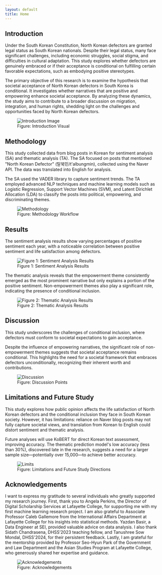 ```yaml
---
layout: default
title: Home
---
```


<!-- Introduction Section -->
<section id="introduction" class="section bg-light">
  <div class="container">
    <h2>Introduction</h2>
    <p>
      Under the South Korean Constitution, North Korean defectors are granted legal status as South Korean nationals. Despite their legal status, many face significant challenges, including economic struggles, social stigma, and difficulties in cultural adaptation. This study explores whether defectors are genuinely embraced or if their acceptance is conditional on fulfilling certain favorable expectations, such as embodying positive stereotypes.
    </p>
    <p>
      The primary objective of this research is to examine the hypothesis that societal acceptance of North Korean defectors in South Korea is conditional. It investigates whether narratives that are positive and empowering enhance societal acceptance. By analyzing these dynamics, the study aims to contribute to a broader discussion on migration, integration, and human rights, shedding light on the challenges and opportunities faced by North Korean defectors.
    </p>
    <div class="figure-container">
      <figure>
        <img src="/defectorinclusion/assets/images/introduction.png" alt="Introduction Image" class="figure-image">
        <figcaption>Figure: Introduction Visual</figcaption>
      </figure>
    </div>
  </div>
</section>

<!-- Methodology Section -->
<section id="methodology" class="section bg-gray">
  <div class="container">
    <h2>Methodology</h2>
    <p>
      This study collected data from blog posts in Korean for sentiment analysis (SA) and thematic analysis (TA). The SA focused on posts that mentioned "North Korean Defector" (탈북민/t'albungmin), collected using the Naver API. The data was translated into English for analysis.
    </p>
    <p>
      The SA used the VADER library to capture sentiment trends. The TA employed advanced NLP techniques and machine learning models such as Logistic Regression, Support Vector Machines (SVM), and Latent Dirichlet Allocation (LDA) to classify the posts into political, empowering, and discriminating themes.
    </p>
    <div class="figure-container">
      <figure>
        <img src="/defectorinclusion/assets/images/methodology.png" alt="Methodology" class="figure-image">
        <figcaption>Figure: Methodology Workflow</figcaption>
      </figure>
    </div>
  </div>
</section>

<!-- Results Section -->
<section id="results" class="section bg-light">
  <div class="container">
    <h2>Results</h2>
    <p>
      The sentiment analysis results show varying percentages of positive sentiment each year, with a noticeable correlation between positive sentiment and life satisfaction among defectors.
    </p>
    <div class="figure-container">
      <figure>
        <img src="/defectorinclusion/assets/images/figure1.png" alt="Figure 1: Sentiment Analysis Results" class="figure-image">
        <figcaption>Figure 1: Sentiment Analysis Results</figcaption>
      </figure>
    </div>
    <p>
      The thematic analysis reveals that the empowerment theme consistently emerged as the most prominent narrative but only explains a portion of the positive sentiment. Non-empowerment themes also play a significant role, indicating the presence of conditional inclusion.
    </p>
    <div class="figure-container">
      <figure>
        <img src="/defectorinclusion/assets/images/figure2.png" alt="Figure 2: Thematic Analysis Results" class="figure-image">
        <figcaption>Figure 2: Thematic Analysis Results</figcaption>
      </figure>
    </div>
  </div>
</section>

<!-- Discussion Section -->
<section id="discussion" class="section bg-gray">
  <div class="container">
    <h2>Discussion</h2>
    <p>
      This study underscores the challenges of conditional inclusion, where defectors must conform to societal expectations to gain acceptance.
    </p>
    <p>
      Despite the influence of empowering narratives, the significant role of non-empowerment themes suggests that societal acceptance remains conditional. This highlights the need for a societal framework that embraces defectors unconditionally, recognizing their inherent worth and contributions.
    </p>
    <div class="figure-container">
      <figure>
        <img src="/defectorinclusion/assets/images/discussion.png" alt="Discussion" class="figure-image">
        <figcaption>Figure: Discussion Points</figcaption>
      </figure>
    </div>
  </div>
</section>

<!-- Limits Section -->
<section id="limits" class="section bg-light">
  <div class="container">  
    <h2>Limitations and Future Study</h2>
    <p>
      This study explores how public opinion affects the life satisfaction of North Korean defectors and the conditional inclusion they face in South Korean society. However, it has limitations: reliance on Naver blog posts may not fully capture societal views, and translation from Korean to English could distort sentiment and thematic analysis.
    </p>
    <p>
      Future analyses will use KoBERT for direct Korean text assessment, improving accuracy. The thematic prediction model's low accuracy (less than 30%), discovered late in the research, suggests a need for a larger sample size—potentially over 15,000—to achieve better accuracy.
    </p>
    <div class="figure-container">
      <figure>
        <img src="/defectorinclusion/assets/images/limits.png" alt="Limits" class="figure-image">
        <figcaption>Figure: Limitations and Future Study Directions</figcaption>
      </figure>
    </div>
  </div>
</section>

<!-- Acknowledgements Section -->
<section id="acknowledgements" class="section bg-light">
  <div class="container">
    <h2>Acknowledgements</h2>
    <p>
      I want to express my gratitude to several individuals who greatly supported my research journey. First, thank you to Angela Perkins, the Director of Digital Scholarship Services at Lafayette College, for supporting me with my first machine learning research project. I am also grateful to Associate Professor Caleb Gallemore from the International Affairs Department at Lafayette College for his insights into statistical methods. Yazdan Basir, a Data Engineer at SEI, provided valuable advice on data analysis. I also thank Sidath Chandrasena, DHSS’2023 teaching fellow, and Tanushree Sow Mondal, DHSS'2024, for their persistent feedback. Lastly, I am grateful for the mentorship provided by Professor Seo-Hyun Park of the Government and Law Department and the Asian Studies Program at Lafayette College, who generously shared her expertise and guidance.
    </p>
    <div class="figure-container">
      <figure>
        <img src="/defectorinclusion/assets/images/acknowledgements.png" alt="Acknowledgements" class="figure-image">
        <figcaption>Figure: Acknowledgements</figcaption>
      </figure>
    </div>
  </div>
</section>
